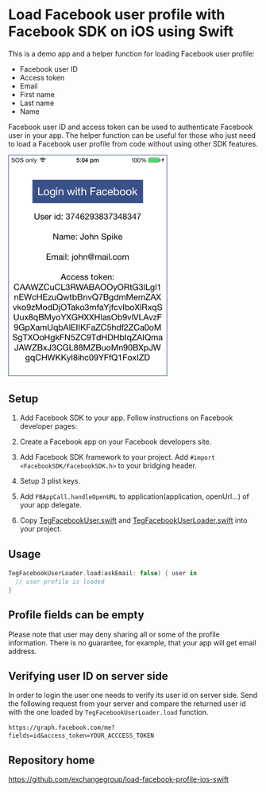 # Load Facebook user profile with Facebook SDK on iOS using Swift

This is a demo app and a helper function for loading Facebook user profile:

* Facebook user ID
* Access token
* Email
* First name
* Last name
* Name

Facebook user ID and access token can be used to authenticate Facebook user in your app.
The helper function can be useful for those who just need to load a Facebook user profile from code without using other SDK features. 

<img src="https://github.com/exchangegroup/load-facebook-profile-ios-swift/raw/master/graphics/load_facebook_profile_ios_swift.png" alt="Load Facebook user profile on iOS swift with Facebook SDK" width="320">

## Setup

1. Add Facebook SDK to your app. Follow instructions on Facebook developer pages:

  1. Create a Facebook app on your Facebook developers site.
  2. Add Facebook SDK framework to your project. Add `#import <FacebookSDK/FacebookSDK.h>` to your bridging header.
  3. Setup 3 plist keys. 
  4. Add `FBAppCall.handleOpenURL` to application(application, openUrl...) of your app delegate.

2. Copy [TegFacebookUser.swift](https://raw.githubusercontent.com/exchangegroup/load-facebook-profile-ios-swift/master/LoadFacebookProfile/TegFacebookUser.swift) and [TegFacebookUserLoader.swift](https://raw.githubusercontent.com/exchangegroup/load-facebook-profile-ios-swift/master/LoadFacebookProfile/TegFacebookUserLoader.swift) into your project.

## Usage

```swift
TegFacebookUserLoader.load(askEmail: false) { user in
  // user profile is loaded
}
```

## Profile fields can be empty

Please note that user may deny sharing all or some of the profile information. There is no guarantee, for example, that your app will get email address.

## Verifying user ID on server side

In order to login the user one needs to verify its user id on server side. Send the following request from your server and compare the returned user id with the one loaded by `TegFacebookUserLoader.load` function.

```
https://graph.facebook.com/me?fields=id&access_token=YOUR_ACCCESS_TOKEN
```

## Repository home

https://github.com/exchangegroup/load-facebook-profile-ios-swift
